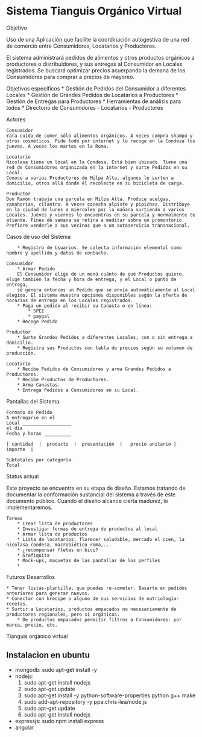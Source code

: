 Sistema Tianguis Orgánico Virtual
=================================

Objetivo

Uso de una Aplicación que facilite la coordinación autogestiva de una red de comercio entre Consumidores, Locatarios y Productores.

El sistema administrará pedidos de alimentos y otros productos orgánicos a productores o distribuidores, y sus entregas al Consumidor en Locales registrados. Se buscará optimizar precios acuerpando la demana de los Consumidores para comprar a precios de mayoreo.

Objetivos específicos
	* Gestión de Pedidos del Consumidor a diferentes Locales
	* Gestión de Grandes Pedidos de Locatarios a Productores
	* Gestión de Entregas para Productores
	* Herramientas de análisis para todos
	* Directorio de Consumidores - Locatarios - Productores


Actores

	Consumidor
	Yara cuida de comer sólo alimentos orgánicos. A veces compra shampú y otros cosméticos. Pide todo por internet y lo recoge en la Condesa los jueves. A veces los martes en la Roma.

	Locatario
	Nicolasa tiene un local en la Condesa. Está bien ubicado. Tiene una red de Consumidores organizada en la internet y surte Pedidos en su Local.
	Conoce a varios Productores de Milpa Alta, algunos le surten a domicilio, otros allá donde él recolecte en su bicicleta de carga.

	Productor
	Don Ramón trabaja una parcela en Milpa Alta. Produce acelgas, zanahorias, cilantro. A veces cocecha alpiste y pipichas. Distribuye en la ciudad de lunes a miércoles por la mañana surtiendo a varios Locales. Jueves y viernes lo encuentras en su parcela y normalmente te atiende. Fines de semana se retira a meditar sobre un promontorio. Prefiere venderle a sus vecinos que a un autoservicio transnacional.


Casos de uso del Sistema

		* Registro de Usuarios. Se colecta información elemental como nombre y apellido y datos de contacto.

	Consumidor
		* Armar Pedido
		El Consumidor elige de un menú cuánto de qué Productos quiere, elige también la fecha y hora de entrega, y el Local o punto de entrega,
		se genera entonces un Pedido que se envía automáticamente al Local elegido. El sistema muestra opciones disponibles según la oferta de horarios de entrega en los Locales registrados.
		* Paga un pedido al recibir su Canasta o en línea:
			* SPEI
			* paypal
		* Recoge Pedido

	Productor
		* Surte Grandes Pedidos a diferentes Locales, con o sin entrega a domicilio.
		* Registra sus Productos con tabla de precios según su volumen de producción.

	Locatario
		* Recibe Pedidos de Consumidores y arma Grandes Pedidos a Productores.
		* Recibe Productos de Productores.
		* Arma Canastas.
		* Entrega Pedidos a Consumidores en su Local.


Pantallas del Sistema

	Formato de Pedido
	A entregarse en el
	Local __________________
	el día
	Fecha y horas __________

	| cantidad  |  producto  |  presentación  |   precio unitario |  importe  |

	Subtotales por categoría
	Total



Status actual

Este proyecto se encuentra en su etapa de diseño. Estamos tratando de documentar la conformación sustancial del sistema a través de este documento público. Cuando el diseño alcance cierta madurez, lo implementaremos.

	Tareas
		* Crear lista de productores
		* Investigar formas de entrega de productos al local
		* Armar lista de productos
		* Lista de locatarios: florecer saludable, mercado el cien, la nicolasa condesa, macrobiótico roma,...
		* ¿recompensar fletes en bici?
		* Grafiquita
		* Mock-ups, maquetas de las pantallas de los perfiles
		*


Futuros Desarrollos

	* Tener listas-plantilla, que puedas re-someter. Basarte en pedidos anteriores para generar nuevos.
	* Conectar con krecipe o alguno de sus servicios de nutriología-recetas.
	* Surtir a Locatarios, productos empacados no necesariamente de productores regionales, pero sí orgánicos.
		* De productos empacados permitir filtros a Consumidores: por marca, precio, etc.

Tianguis orgánico virtual

## Instalacion en ubuntu

* mongodb: sudo apt-get install -y
* nodejs:
    1. sudo apt-get install nodejs
    2. sudo apt-get update
    3. sudo apt-get install -y python-software-properties python g++ make
    4. sudo add-apt-repository -y ppa:chris-lea/node.js
    5. sudo apt-get update
    6. sudo apt-get install nodejs
* expressjs: sudo npm install express
* angular
